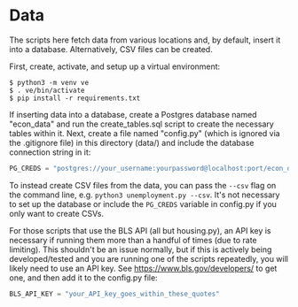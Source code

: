 # Data

The scripts here fetch data from various locations and, by default, insert it into a database. Alternatively, CSV files can be created.

First, create, activate, and setup up a virtual environment:

```
$ python3 -m venv ve
$ . ve/bin/activate
$ pip install -r requirements.txt
```

If inserting data into a database, create a Postgres database named "econ_data" and run the create_tables.sql script to create the necessary tables within it. Next, create a file named "config.py" (which is ignored via the .gitignore file) in this directory (data/) and include the database connection string in it:

```python
PG_CREDS = "postgres://your_username:yourpassword@localhost:port/econ_data"
```

To instead create CSV files from the data, you can pass the `--csv` flag on the command line, e.g. `python3 unemployment.py --csv`. It's not necessary to set up the database or include the `PG_CREDS` variable in config.py if you only want to create CSVs.

For those scripts that use the BLS API (all but housing.py), an API key is necessary if running them more than a handful of times (due to rate limiting). This shouldn't be an issue normally, but if this is actively being developed/tested and you are running one of the scripts repeatedly, you will likely need to use an API key. See <https://www.bls.gov/developers/> to get one, and then add it to the config.py file:

```python
BLS_API_KEY = "your_API_key_goes_within_these_quotes"
```
